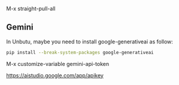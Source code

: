 M-x straight-pull-all

## Gemini

In Unbutu, maybe you need to install google-generativeai as follow:

```bash
pip install --break-system-packages google-generativeai
```
M-x customize-variable gemini-api-token

https://aistudio.google.com/app/apikey
